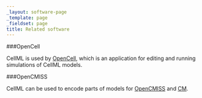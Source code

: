 ```yaml
---
_layout: software-page
_template: page
_fieldset: page
title: Related software
---
```

###OpenCell

CellML is used by [OpenCell](/software/opencell/), which is an application for editing and running simulations of CellML models.

###OpenCMISS

CellML can be used to encode parts of models for [OpenCMISS](/software/opencmiss/) and [CM](/software/cm/).